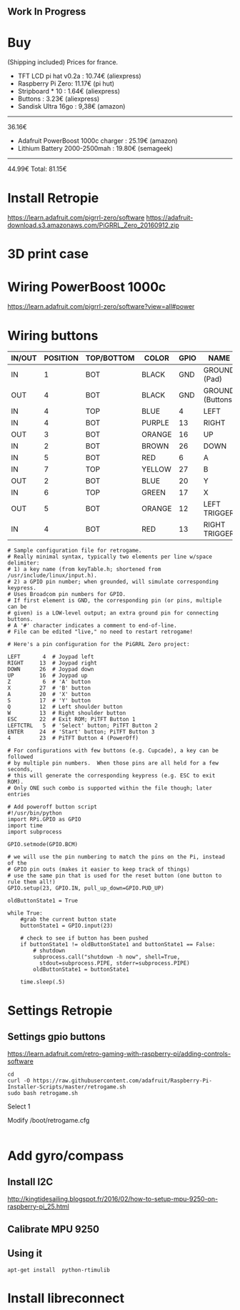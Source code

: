 Work In Progress
----------------

# Buy
(Shipping included)
Prices for france.

* TFT LCD pi hat v0.2a : 10.74€ (aliexpress)
* Raspberry Pi Zero:  11.17€ (pi hut)
* Stripboard * 10 : 1.64€ (aliexpress)
* Buttons : 3.23€ (aliexpress)
* Sandisk Ultra 16go : 9,38€ (amazon)
---------------------------------------------
36.16€

* Adafruit PowerBoost 1000c charger : 25.19€ (amazon)
* Lithium Battery 2000-2500mah : 19.80€ (semageek)
-----------------------------------------------
44.99€
Total: 81.15€

# Install Retropie
https://learn.adafruit.com/pigrrl-zero/software
https://adafruit-download.s3.amazonaws.com/PiGRRL_Zero_20160912.zip
# 3D print case

# Wiring PowerBoost 1000c
https://learn.adafruit.com/pigrrl-zero/software?view=all#power
# Wiring buttons

| IN/OUT | POSITION | TOP/BOTTOM | COLOR  | GPIO | NAME             |
|--------|----------|------------|--------|------|------------------|
| IN     | 1        | BOT        | BLACK  | GND  | GROUND (Pad)     |
| OUT    | 4        | BOT        | BLACK  | GND  | GROUND (Buttons) |
| IN     | 4        | TOP        | BLUE   | 4    | LEFT             |
| IN     | 4        | BOT        | PURPLE | 13   | RIGHT            |
| OUT    | 3        | BOT        | ORANGE | 16   | UP               |
| IN     | 2        | BOT        | BROWN  | 26   | DOWN             |
| IN     | 5        | BOT        | RED    | 6    | A                |
| IN     | 7        | TOP        | YELLOW | 27   | B                |
| OUT    | 2        | BOT        | BLUE   | 20   | Y                |
| IN     | 6        | TOP        | GREEN  | 17   | X                |
| OUT    | 5        | BOT        | ORANGE | 12   | LEFT TRIGGER     |
| IN     | 4        | BOT        | RED    | 13   | RIGHT TRIGGER    |
```
# Sample configuration file for retrogame.
# Really minimal syntax, typically two elements per line w/space delimiter:
# 1) a key name (from keyTable.h; shortened from /usr/include/linux/input.h).
# 2) a GPIO pin number; when grounded, will simulate corresponding keypress.
# Uses Broadcom pin numbers for GPIO.
# If first element is GND, the corresponding pin (or pins, multiple can be
# given) is a LOW-level output; an extra ground pin for connecting buttons.
# A '#' character indicates a comment to end-of-line.
# File can be edited "live," no need to restart retrogame!

# Here's a pin configuration for the PiGRRL Zero project:

LEFT       4  # Joypad left
RIGHT     13  # Joypad right
DOWN      26  # Joypad down
UP        16  # Joypad up
Z          6  # 'A' button
X         27  # 'B' button
A         20  # 'X' button
S         17  # 'Y' button
Q         12  # Left shoulder button
W         13  # Right shoulder button
ESC       22  # Exit ROM; PiTFT Button 1
LEFTCTRL   5  # 'Select' button; PiTFT Button 2
ENTER     24  # 'Start' button; PiTFT Button 3
4         23  # PiTFT Button 4 (PowerOff)

# For configurations with few buttons (e.g. Cupcade), a key can be followed
# by multiple pin numbers.  When those pins are all held for a few seconds,
# this will generate the corresponding keypress (e.g. ESC to exit ROM).
# Only ONE such combo is supported within the file though; later entries

# Add poweroff button script
#!/usr/bin/python
import RPi.GPIO as GPIO
import time
import subprocess

GPIO.setmode(GPIO.BCM)

# we will use the pin numbering to match the pins on the Pi, instead of the
# GPIO pin outs (makes it easier to keep track of things)
# use the same pin that is used for the reset button (one button to rule them all!)
GPIO.setup(23, GPIO.IN, pull_up_down=GPIO.PUD_UP)

oldButtonState1 = True

while True:
    #grab the current button state
    buttonState1 = GPIO.input(23)

    # check to see if button has been pushed
    if buttonState1 != oldButtonState1 and buttonState1 == False:
        # shutdown
        subprocess.call("shutdown -h now", shell=True,
          stdout=subprocess.PIPE, stderr=subprocess.PIPE)
        oldButtonState1 = buttonState1

    time.sleep(.5)
```


# Settings Retropie
## Settings gpio buttons
https://learn.adafruit.com/retro-gaming-with-raspberry-pi/adding-controls-software

```
cd
curl -O https://raw.githubusercontent.com/adafruit/Raspberry-Pi-Installer-Scripts/master/retrogame.sh
sudo bash retrogame.sh
```

Select 1

Modify /boot/retrogame.cfg
```
```

# Add gyro/compass
## Install I2C
http://kingtidesailing.blogspot.fr/2016/02/how-to-setup-mpu-9250-on-raspberry-pi_25.html



## Calibrate MPU 9250

## Using it
```
apt-get install  python-rtimulib
```

# Install libreconnect

